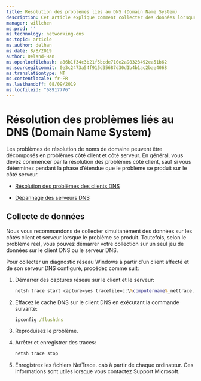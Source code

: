 ```yaml
---
title: Résolution des problèmes liés au DNS (Domain Name System)
description: Cet article explique comment collecter des données lorsque des problèmes DNS se produisent.
manager: willchen
ms.prod: ''
ms.technology: networking-dns
ms.topic: article
ms.author: delhan
ms.date: 8/8/2019
author: Deland-Han
ms.openlocfilehash: a86b1f34c3b21f5bcde710e2a98323492ea51b62
ms.sourcegitcommit: 0e3c2473a54f915d35687d30d1b4b1ac2bae4068
ms.translationtype: MT
ms.contentlocale: fr-FR
ms.lasthandoff: 08/09/2019
ms.locfileid: "68917776"
---
```

# <a name="troubleshooting-domain-name-system-dns-issues"></a>Résolution des problèmes liés au DNS (Domain Name System)
 
Les problèmes de résolution de noms de domaine peuvent être décomposés en problèmes côté client et côté serveur. En général, vous devez commencer par la résolution des problèmes côté client, sauf si vous déterminez pendant la phase d’étendue que le problème se produit sur le côté serveur.

- [Résolution des problèmes des clients DNS](troubleshoot-dns-client.md)

- [Dépannage des serveurs DNS](troubleshoot-dns-server.md)
 
## <a name="data-collection"></a>Collecte de données
 
Nous vous recommandons de collecter simultanément des données sur les côtés client et serveur lorsque le problème se produit. Toutefois, selon le problème réel, vous pouvez démarrer votre collection sur un seul jeu de données sur le client DNS ou le serveur DNS.
 
Pour collecter un diagnostic réseau Windows à partir d’un client affecté et de son serveur DNS configuré, procédez comme suit:

1. Démarrer des captures réseau sur le client et le serveur:

   ```cmd
   netsh trace start capture=yes tracefile=c:\%computername%_nettrace.etl
   ```

2. Effacez le cache DNS sur le client DNS en exécutant la commande suivante:

   ```cmd
   ipconfig /flushdns
   ```

3. Reproduisez le problème.

4. Arrêter et enregistrer des traces:

   ```cmd
   netsh trace stop
   ```

5. Enregistrez les fichiers NetTrace. cab à partir de chaque ordinateur. Ces informations sont utiles lorsque vous contactez Support Microsoft.